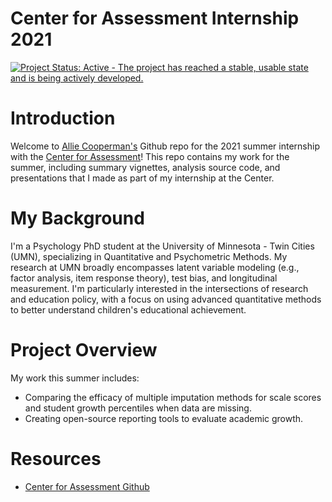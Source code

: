 Center for Assessment Internship 2021
=====================================


[![Project Status: Active - The project has reached a stable, usable state and is being actively developed.](http://www.repostatus.org/badges/0.1.0/active.svg)](https://www.repostatus.org/#active)

# Introduction

Welcome to [Allie Cooperman's](https://github.com/alliecooperman) Github repo for the 2021 summer internship with the
[Center for Assessment](https://www.nciea.org)! This repo contains my work for the summer, including summary vignettes, analysis source code, and presentations that I made as part of my internship at the Center.

# My Background

I'm a Psychology PhD student at the University of Minnesota - Twin Cities (UMN), specializing in Quantitative and Psychometric Methods.
My research at UMN broadly encompasses latent variable modeling (e.g., factor analysis, item response theory), test bias, and longitudinal measurement.
I'm particularly interested in the intersections of research and education policy, with a focus on using advanced quantitative methods to
better understand children's educational achievement.

# Project Overview

My work this summer includes:

* Comparing the efficacy of multiple imputation methods for scale scores and student growth percentiles when data are missing. 
* Creating open-source reporting tools to evaluate academic growth.

# Resources

* [Center for Assessment Github](https://github.com/CenterForAssessment)